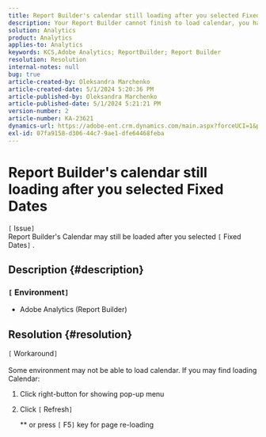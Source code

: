 ```yaml
---
title: Report Builder's calendar still loading after you selected Fixed Dates
description: Your Report Builder cannot finish to load calendar, you have to re-load this window
solution: Analytics
product: Analytics
applies-to: Analytics
keywords: KCS,Adobe Analytics; ReportBuilder; Report Builder
resolution: Resolution
internal-notes: null
bug: true
article-created-by: Oleksandra Marchenko
article-created-date: 5/1/2024 5:20:36 PM
article-published-by: Oleksandra Marchenko
article-published-date: 5/1/2024 5:21:21 PM
version-number: 2
article-number: KA-23621
dynamics-url: https://adobe-ent.crm.dynamics.com/main.aspx?forceUCI=1&pagetype=entityrecord&etn=knowledgearticle&id=a032aa1d-df07-ef11-9f8a-6045bd006704
exl-id: 07fa9158-d306-44c7-9ae1-dfe64468feba
---
```

# Report Builder's calendar still loading after you selected Fixed Dates

`[` Issue`]` <br>
Report Builder's Calendar may still be loaded after you selected `[` Fixed Dates`]` .

## Description {#description}


### `[` Environment`]` 

- Adobe Analytics (Report Builder)



## Resolution {#resolution}

`[` Workaround`]` <br><br>
Some environment may not be able to load calendar.
 If you may find loading Calendar:

1. Click right-button for showing pop-up menu
2. Click `[` Refresh`]` 

    \*\* or press `[` F5`]`  key for page re-loading
